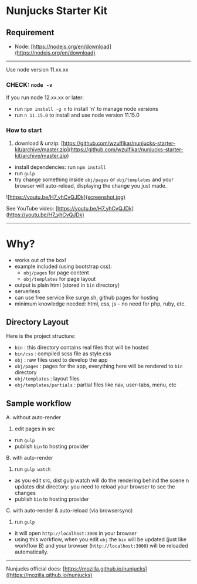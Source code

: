 # Nunjucks Starter Kit

## Requirement
- Node: [https://nodejs.org/en/download](https://nodejs.org/en/download) 

---
Use node version 11.xx.xx

### CHECK: `node -v`

If you run node 12.xx.xx or later:
- run `npm install -g n` to install 'n' to manage node versions
- run `n 11.15.0` to install and use node version 11.15.0

### How to start
1. download & unzip: [https://github.com/wzulfikar/nunjucks-starter-kit/archive/master.zip](https://github.com/wzulfikar/nunjucks-starter-kit/archive/master.zip)
- install dependencies: run `npm install`
- run `gulp`
- try change something inside `obj/pages` or `obj/templates` and your browser will auto-reload, displaying the change you just made.

![https://youtu.be/H7_yhCvQJDk](screenshot.jpg)

See YouTube video: [https://youtu.be/H7_yhCvQJDk](https://youtu.be/H7_yhCvQJDk)

---

# Why?
- works out of the box! 
- example included (using bootstrap css): 
  - `obj/pages` for page content
  - `obj/templates` for page layout
- output is plain html (stored in `bin` directory)
- serverless
- can use free service like surge.sh, github pages for hosting
- minimum knowledge needed: html, css, js – no need for php, ruby, etc.

## Directory Layout
Here is the project structure:

- `bin` : this directory contains real files that will be hosted
- `bin/css` : compiled scss file as style.css
- `obj` : raw files used to develop the app
- `obj/pages` : pages for the app, everything here will be rendered to `bin` directory
- `obj/templates` : layout files
- `obj/templates/partials` : partial files like nav, user-tabs, menu, etc

## Sample workflow
A. without auto-render

1. edit pages in src
- run `gulp`
- publish `bin` to hosting provider


B. with auto-render

1. run `gulp watch`
- as you edit src, dist gulp watch will do the rendering behind the scene n updates dist directory: you need to reload your browser to see the changes
- publish `bin` to hosting provider


C. with auto-render & auto-reload (via browsersync)

1. run `gulp`
- it will open `http://localhost:3000` in your browser
- using this workflow, when you edit `obj` the `bin` will be updated (just like workflow B) and your browser (`http://localhost:3000`) will be reloaded automatically.


---

Nunjucks official docs: [https://mozilla.github.io/nunjucks]([https://mozilla.github.io/nunjucks)
